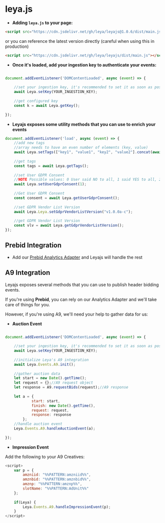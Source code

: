 # leya.js

* **Adding `leya.js` to your page:**

```html
<script src="https://cdn.jsdelivr.net/gh/leya/leyajs@1.0.6/dist/main.js"></script>
```

or you can reference the latest version directly (careful when using this in production)

```html
<script src="https://cdn.jsdelivr.net/gh/leya/leyajs/dist/main.js"></script>
```

* **Once it's loaded, add your ingestion key to authenticate your events:**

````javascript

document.addEventListener('DOMContentLoaded', async (event) => {
    
    //set your ingestion key, it's recommended to set it as soon as possible. NOTE: Leyajs needs to be loaded before your script
    await Leya.setKey(YOUR_INGESTION_KEY);
    
    //get configured key
    const k = await Leya.getKey();
   
});

````

* **Leyajs exposes some utility methods that you can use to enrich your events**

````javascript
document.addEventListener('load', async (event) => {
    //add new tags
    //array needs to have an even number of elements (key, value) 
    await Leya.setTags(["key1", "value1", "key2", "value2"].concat(await Leya.getTags()));
    
    //get tags
    const tags = await Leya.getTags();
    
    //set User GDPR Consent
    //NOTE Possible values: 0 User said NO to all, 1 said YES to all, 2 y/n to some, 3 unknown
    await Leya.setUserGdprConsent(1); 
    
    //Get User GDPR Consent
    const consent = await Leya.getUserGdprConsent();
    
    //set GDPR Vendor List Version
    await Leya.Leya.setGdprVendorListVersion("v1.0.0a-c");
    
    //get GDPR Vendor List Version
    const vlv = await Leya.getGdprVendorListVersion();
});

````

## Prebid Integration

- Add our [Prebid Analytics Adapter](https://github.com/Leya/leya-prebid-analytics-adapter) and Leyajs will handle the rest

## A9 Integration

Leyajs exposes several methods that you can use to publish header bidding events. 

If you're using **Prebid**, you can rely on our Analytics Adapter and we'll take care of things for you.

However, if you're using A9, we'll need your help to gather data for us:

* **Auction Event**
````javascript

document.addEventListener('DOMContentLoaded', async (event) => {
    
    //set your ingestion key, it's recommended to set it as soon as possible
    await Leya.setKey(YOUR_INGESTION_KEY);
    
    //initialize Leya's A9 integration
    await Leya.Events.A9.init();
    
    //gather auction data
    let start = new Date().getTime();
    let request = {};//A9 request object
    let response = A9.requestBids(request);//A9 response
    
    let a = {
            start: start,
            finish: new Date().getTime(),
            request: request,
            response: response
        };
    //handle auction event
    Leya.Events.A9.handleAuctionEvent(a);
    
});
````  

* **Impression Event**

Add the following to your A9 Creatives:

````javascript
<script>
    var p = {
    	amzniid: "%%PATTERN:amzniid%%",
    	amznbid: "%%PATTERN:amznbid%%",
    	amznp: "%%PATTERN:amznp%%",
    	slotName: "%%PATTERN:AdUnit%%"
    };
    
    if(Leya) {
    	Leya.Events.A9.handleImpressionEvent(p);
    }
</script>
````
